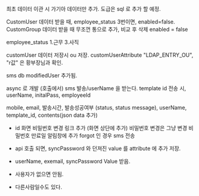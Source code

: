 최초 데이터 이관 시 가기아 데이터만 추가.
도급은 sql 로 추가 할 예정.

CustomUser 데이터 받을 때, employee_status  3번이면, enabled=false.
CustomGroup 데이터 받을 때 무조껀 통으로 추가, 비교 후 삭제 enabled = false

employee_status 1.근무 3.사직

customUser 데이터 저장시 ou 저장.
customUserAttribute  "LDAP_ENTRY_OU", "r값" 은 황부장님과 확인.

sms db
modifiedUser 추가됨.

async 로 개발 (호출에서)
sms 발송/userName 을 받는다. template id
전송 시, userName, initalPass, employeeId

mobile, email, 발송시간, 발송성공여부 (status, status message), userName, template_id, contents(json data 추가)

- id 화면
비밀번호 변경 링크 추가 (화면 상단에 추가)
비밀번호 변경은 그냥 변경
비밀번호 만료일 알림창에 추가
 forgot 인 경우 sms 전송

- api 호출 되면, syncPassword 와 던져진 value 를 attribute 에 추가 저장.
- userName, exemail, syncPassword Value 받음.
- 사용자가 없으면 안됨.
- 다른사람일수도 있다.